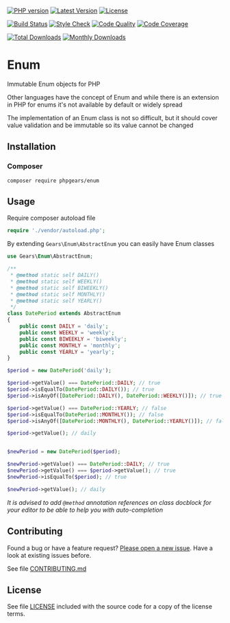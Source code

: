 [![PHP version](https://img.shields.io/badge/PHP-%3E%3D7.1-8892BF.svg?style=flat-square)](http://php.net)
[![Latest Version](https://img.shields.io/packagist/v/phpgears/enum.svg?style=flat-square)](https://packagist.org/packages/phpgears/enum)
[![License](https://img.shields.io/github/license/phpgears/enum.svg?style=flat-square)](https://github.com/phpgears/enum/blob/master/LICENSE)

[![Build Status](https://img.shields.io/travis/phpgears/enum.svg?style=flat-square)](https://travis-ci.org/phpgears/enum)
[![Style Check](https://styleci.io/repos/148840983/shield)](https://styleci.io/repos/148840983)
[![Code Quality](https://img.shields.io/scrutinizer/g/phpgears/enum.svg?style=flat-square)](https://scrutinizer-ci.com/g/phpgears/enum)
[![Code Coverage](https://img.shields.io/coveralls/phpgears/enum.svg?style=flat-square)](https://coveralls.io/github/phpgears/enum)

[![Total Downloads](https://img.shields.io/packagist/dt/phpgears/enum.svg?style=flat-square)](https://packagist.org/packages/phpgears/enum/stats)
[![Monthly Downloads](https://img.shields.io/packagist/dm/phpgears/enum.svg?style=flat-square)](https://packagist.org/packages/phpgears/enum/stats)

# Enum

Immutable Enum objects for PHP

Other languages have the concept of Enum and while there is an extension in PHP for enums it's not available by default or widely spread

The implementation of an Enum class is not so difficult, but it should cover value validation and be immutable so its value cannot be changed

## Installation

### Composer

```
composer require phpgears/enum
```

## Usage

Require composer autoload file

```php
require './vendor/autoload.php';
```

By extending `Gears\Enum\AbstractEnum` you can easily have Enum classes

```php
use Gears\Enum\AbstractEnum;

/**
 * @method static self DAILY()
 * @method static self WEEKLY()
 * @method static self BIWEEKLY()
 * @method static self MONTHLY()
 * @method static self YEARLY()
 */
class DatePeriod extends AbstractEnum
{
    public const DAILY = 'daily';
    public const WEEKLY = 'weekly';
    public const BIWEEKLY = 'biweekly';
    public const MONTHLY = 'monthly';
    public const YEARLY = 'yearly';
}

$period = new DatePeriod('daily');

$period->getValue() === DatePeriod::DAILY; // true
$period->isEqualTo(DatePeriod::DAILY()); // true
$period->isAnyOf([DatePeriod::DAILY(), DatePeriod::WEEKLY()]); // true

$period->getValue() === DatePeriod::YEARLY; // false
$period->isEqualTo(DatePeriod::MONTHLY()); // false
$period->isAnyOf([DatePeriod::MONTHLY(), DatePeriod::YEARLY()]); // false

$period->getValue(); // daily


$newPeriod = new DatePeriod($period);

$newPeriod->getValue() === DatePeriod::DAILY; // true
$newPeriod->getValue() === $period->getValue(); // true
$newPeriod->isEqualTo($period); // true

$newPeriod->getValue(); // daily
```

_It is advised to add `@method` annotation references on class docblock for your editor to be able to help you with auto-completion_ 

## Contributing

Found a bug or have a feature request? [Please open a new issue](https://github.com/phpgears/enum/issues). Have a look at existing issues before.

See file [CONTRIBUTING.md](https://github.com/phpgears/enum/blob/master/CONTRIBUTING.md)

## License

See file [LICENSE](https://github.com/phpgears/enum/blob/master/LICENSE) included with the source code for a copy of the license terms.
